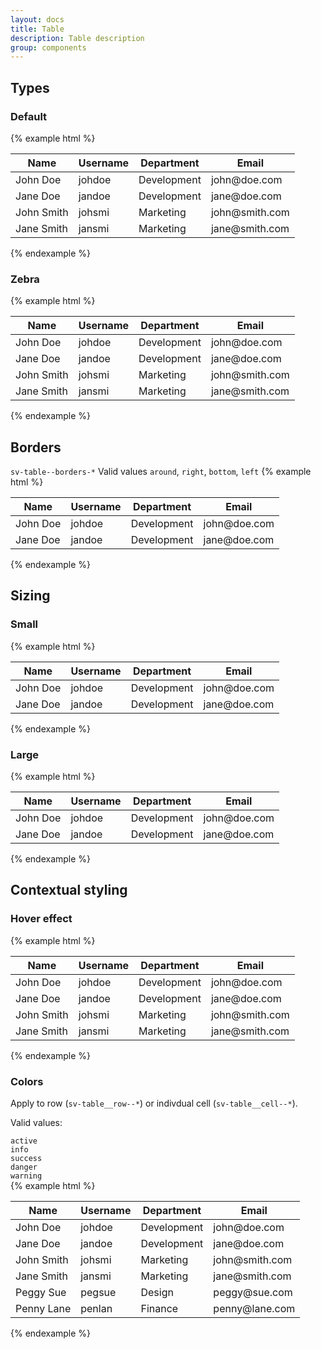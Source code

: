 ```yaml
---
layout: docs
title: Table
description: Table description
group: components
---
```

## Types ##
### Default ###
{% example html %}

<table class="sv-table">
   <thead>
      <tr>
         <th>Name</th>
         <th>Username</th>
         <th>Department</th>
         <th>Email</th>
      </tr>
   </thead>
   <tbody>
      <tr>
         <td>John Doe</td>
         <td>johdoe</td>
         <td>Development</td>
         <td>john@doe.com</td>
      </tr>
      <tr>
         <td>Jane Doe</td>
         <td>jandoe</td>
         <td>Development</td>
         <td>jane@doe.com</td>
      </tr>
      <tr>
         <td>John Smith</td>
         <td>johsmi</td>
         <td>Marketing</td>
         <td>john@smith.com</td>
      </tr>
      <tr>
         <td>Jane Smith</td>
         <td>jansmi</td>
         <td>Marketing</td>
         <td>jane@smith.com</td>
      </tr>                  
   </tbody>
</table>

{% endexample %}

### Zebra ###
{% example html %}

<table class="sv-table sv-table--zebra">
   <thead>
      <tr>
         <th>Name</th>
         <th>Username</th>
         <th>Department</th>
         <th>Email</th>
      </tr>
   </thead>
   <tbody>
      <tr>
         <td>John Doe</td>
         <td>johdoe</td>
         <td>Development</td>
         <td>john@doe.com</td>
      </tr>
      <tr>
         <td>Jane Doe</td>
         <td>jandoe</td>
         <td>Development</td>
         <td>jane@doe.com</td>
      </tr>
      <tr>
         <td>John Smith</td>
         <td>johsmi</td>
         <td>Marketing</td>
         <td>john@smith.com</td>
      </tr>
      <tr>
         <td>Jane Smith</td>
         <td>jansmi</td>
         <td>Marketing</td>
         <td>jane@smith.com</td>
      </tr>                  
   </tbody>
</table>

{% endexample %}

## Borders ##
`sv-table--borders-*` Valid values `around`, `right`, `bottom`, `left`
{% example html %}

<table class="sv-table sv-table--borders-around">
   <thead>
      <tr>
         <th>Name</th>
         <th>Username</th>
         <th>Department</th>
         <th>Email</th>
      </tr>
   </thead>
   <tbody>
      <tr>
         <td>John Doe</td>
         <td>johdoe</td>
         <td>Development</td>
         <td>john@doe.com</td>
      </tr>
      <tr>
         <td>Jane Doe</td>
         <td>jandoe</td>
         <td>Development</td>
         <td>jane@doe.com</td>
      </tr>             
   </tbody>
</table>

{% endexample %}

## Sizing ##
### Small ###
{% example html %}

<table class="sv-table sv-table--small">
   <thead>
      <tr>
         <th>Name</th>
         <th>Username</th>
         <th>Department</th>
         <th>Email</th>
      </tr>
   </thead>
   <tbody>
      <tr>
         <td>John Doe</td>
         <td>johdoe</td>
         <td>Development</td>
         <td>john@doe.com</td>
      </tr>
      <tr>
         <td>Jane Doe</td>
         <td>jandoe</td>
         <td>Development</td>
         <td>jane@doe.com</td>
      </tr>             
   </tbody>
</table>

{% endexample %}

### Large ###
{% example html %}

<table class="sv-table sv-table--large">
   <thead>
      <tr>
         <th>Name</th>
         <th>Username</th>
         <th>Department</th>
         <th>Email</th>
      </tr>
   </thead>
   <tbody>
      <tr>
         <td>John Doe</td>
         <td>johdoe</td>
         <td>Development</td>
         <td>john@doe.com</td>
      </tr>
      <tr>
         <td>Jane Doe</td>
         <td>jandoe</td>
         <td>Development</td>
         <td>jane@doe.com</td>
      </tr>             
   </tbody>
</table>

{% endexample %}

## Contextual styling ###
### Hover effect ###
{% example html %}

<table class="sv-table sv-table--hover">
   <thead>
      <tr>
         <th>Name</th>
         <th>Username</th>
         <th>Department</th>
         <th>Email</th>
      </tr>
   </thead>
   <tbody>
      <tr>
         <td>John Doe</td>
         <td>johdoe</td>
         <td>Development</td>
         <td>john@doe.com</td>
      </tr>
      <tr>
         <td>Jane Doe</td>
         <td>jandoe</td>
         <td>Development</td>
         <td>jane@doe.com</td>
      </tr>
      <tr>
         <td>John Smith</td>
         <td>johsmi</td>
         <td>Marketing</td>
         <td>john@smith.com</td>
      </tr>
      <tr>
         <td>Jane Smith</td>
         <td>jansmi</td>
         <td>Marketing</td>
         <td>jane@smith.com</td>
      </tr>             
   </tbody>
</table>

{% endexample %}

### Colors ###
Apply to row (`sv-table__row--*`) or indivdual cell (`sv-table__cell--*`).

Valid values:

`active` <br/>
`info` <br/>
`success` <br/>
`danger` <br/>
`warning` <br/>
{% example html %}

<table class="sv-table">
   <thead>
      <tr>
         <th>Name</th>
         <th>Username</th>
         <th>Department</th>
         <th>Email</th>
      </tr>
   </thead>
   <tbody>
      <tr class="sv-table__row--active">
         <td>John Doe</td>
         <td>johdoe</td>
         <td>Development</td>
         <td>john@doe.com</td>
      </tr>
      <tr class="sv-table__row--info">
         <td>Jane Doe</td>
         <td>jandoe</td>
         <td>Development</td>
         <td>jane@doe.com</td>
      </tr>
      <tr class="sv-table__row--success">
         <td>John Smith</td>
         <td>johsmi</td>
         <td>Marketing</td>
         <td>john@smith.com</td>
      </tr>
      <tr class="sv-table__row--danger">
         <td>Jane Smith</td>
         <td>jansmi</td>
         <td>Marketing</td>
         <td>jane@smith.com</td>
      </tr>
      <tr class="sv-table__row--warning">
         <td>Peggy Sue</td>
         <td>pegsue</td>
         <td>Design</td>
         <td>peggy@sue.com</td>
      </tr>
      <tr>
         <td class="sv-table__cell--active">Penny Lane</td>
         <td class="sv-table__cell--info">penlan</td>
         <td class="sv-table__cell--success">Finance</td>
         <td class="sv-table__cell--danger">penny@lane.com</td>
      </tr>        
   </tbody>
</table>

{% endexample %}
